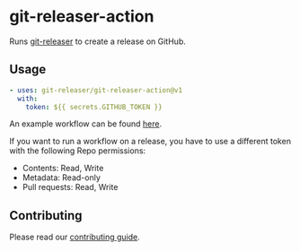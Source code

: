 # git-releaser-action

Runs [git-releaser](https://github.com/git-releaser/git-releaser) to create a release on GitHub.

## Usage

```yaml
- uses: git-releaser/git-releaser-action@v1
  with:
    token: ${{ secrets.GITHUB_TOKEN }}
```

An example workflow can be found [here](./.github/workflows/release.yaml).

If you want to run a workflow on a release, you have to use a different token with the following Repo permissions:
* Contents: Read, Write
* Metadata: Read-only
* Pull requests: Read, Write


## Contributing
Please read our [contributing guide](./CONTRIBUTING.md).